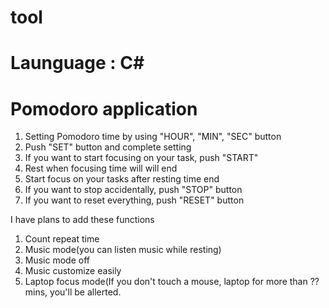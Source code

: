 # tool
# Launguage : C#
# Pomodoro application
1. Setting Pomodoro time by using "HOUR", "MIN", "SEC" button
2. Push "SET" button and complete setting
3. If you want to start focusing on your task, push "START"
4. Rest when focusing time will will end
5. Start focus on your tasks after resting time end 
6. If you want to stop accidentally, push "STOP" button
7. If you want to reset everything, push "RESET" button

I have plans to add these functions
1. Count repeat time
2. Music mode(you can listen music while resting)
3. Music mode off
4. Music customize easily
5. Laptop focus mode(If you don't touch a mouse, laptop for more than ??mins, you'll be allerted. 
